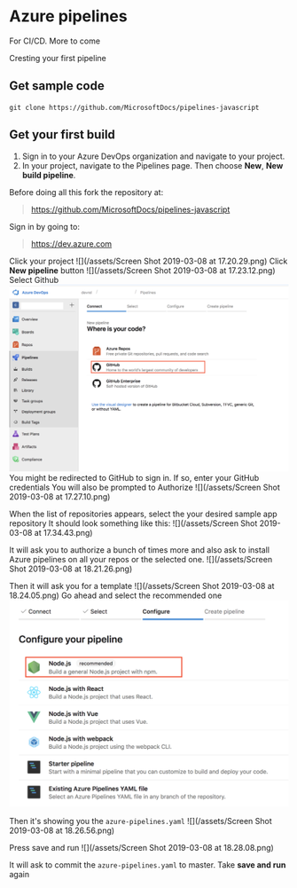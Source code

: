 # Azure pipelines

For CI/CD. More to come

Cresting your first pipeline

## Get sample code

```
git clone https://github.com/MicrosoftDocs/pipelines-javascript
```


## Get your first build
1. Sign in to your Azure DevOps organization and navigate to your project.
2. In your project, navigate to the Pipelines page. Then choose **New**, **New build pipeline**. 


Before doing all this fork the repository at:

> https://github.com/MicrosoftDocs/pipelines-javascript


Sign in by going to: 

> https://dev.azure.com

Click your project
![](/assets/Screen Shot 2019-03-08 at 17.20.29.png)
Click **New pipeline** button
![](/assets/Screen Shot 2019-03-08 at 17.23.12.png)
Select Github
![](/assets/pipeline-github.png)
You might be redirected to GitHub to sign in. If so, enter your GitHub credentials
You will also be prompted to Authorize
![](/assets/Screen Shot 2019-03-08 at 17.27.10.png)

When the list of repositories appears, select the your desired sample app repository
It should look something like this:
![](/assets/Screen Shot 2019-03-08 at 17.34.43.png)

It will ask you to authorize a bunch of times more and also ask to install Azure pipelines on all your repos or the selected one. 
![](/assets/Screen Shot 2019-03-08 at 18.21.26.png)

Then it will ask you for a template
![](/assets/Screen Shot 2019-03-08 at 18.24.05.png)
Go ahead and select the recommended one
![](/assets/pipeline-template.png)

Then it's showing you the `azure-pipelines.yaml`
![](/assets/Screen Shot 2019-03-08 at 18.26.56.png)

Press save and run
![](/assets/Screen Shot 2019-03-08 at 18.28.08.png)

It will ask to commit the `azure-pipelines.yaml` to master. Take **save and run** again





